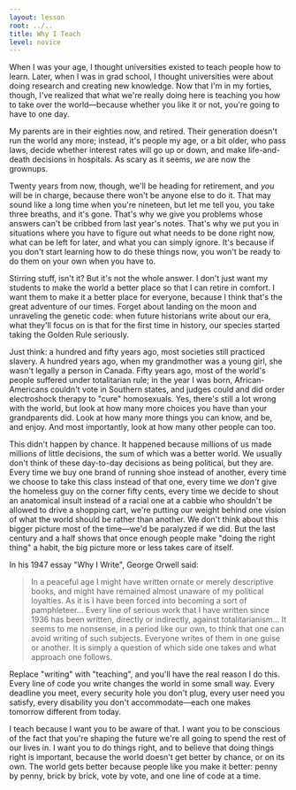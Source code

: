 ```yaml
---
layout: lesson
root: ../..
title: Why I Teach
level: novice
---
```

When I was your age, I thought universities existed to teach people
how to learn.  Later, when I was in grad school, I thought
universities were about doing research and creating new knowledge. Now
that I'm in my forties, though, I've realized that what we're really
doing here is teaching you how to take over the world&mdash;because
whether you like it or not, you're going to have to one day.

My parents are in their eighties now, and retired.  Their generation
doesn't run the world any more; instead, it's people my age, or a bit
older, who pass laws, decide whether interest rates will go up or
down, and make life-and-death decisions in hospitals.  As scary as it
seems, *we* are now the grownups.

Twenty years from now, though, we'll be heading for retirement, and
*you* will be in charge, because there won't be anyone else to do
it.  That may sound like a long time when you're nineteen, but let me
tell you, you take three breaths, and it's gone.  That's why we give
you problems whose answers can't be cribbed from last year's notes.
That's why we put you in situations where you have to figure out what
needs to be done right now, what can be left for later, and what you
can simply ignore.  It's because if you don't start learning how to do
these things now, you won't be ready to do them on your own when you
have to.

Stirring stuff, isn't it? But it's not the whole answer.  I don't just
want my students to make the world a better place so that I can retire
in comfort.  I want them to make it a better place for everyone,
because I think that's the great adventure of our times. Forget about
landing on the moon and unraveling the genetic code: when future
historians write about our era, what they'll focus on is that for the
first time in history, our species started taking the Golden Rule
seriously.

Just think: a hundred and fifty years ago, most societies still
practiced slavery.  A hundred years ago, when my grandmother was a
young girl, she wasn't legally a person in Canada.  Fifty years ago,
most of the world's people suffered under totalitarian rule; in the
year I was born, African-Americans couldn't vote in Southern states,
and judges could and did order electroshock therapy to "cure"
homosexuals. Yes, there's still a lot wrong with the world, but look
at how many more choices you have than your grandparents did.  Look at
how many more things you can know, and be, and enjoy.  And most
importantly, look at how many other people can too.

This didn't happen by chance.  It happened because millions of us made
millions of little decisions, the sum of which was a better world.  We
usually don't think of these day-to-day decisions as being political,
but they are.  Every time we buy one brand of running shoe instead of
another, every time we choose to take this class instead of that one,
every time we *don't* give the homeless guy on the corner fifty cents,
every time we decide to shout an anatomical insult instead of a racial
one at a cabbie who shouldn't be allowed to drive a shopping cart,
we're putting our weight behind one vision of what the world should be
rather than another.  We don't think about this bigger picture most of
the time&mdash;we'd be paralyzed if we did.  But the last century and
a half shows that once enough people make "doing the right thing" a
habit, the big picture more or less takes care of itself.

In his 1947 essay "Why I Write", George Orwell said:

> In a peaceful age I might have written ornate or merely descriptive
> books, and might have remained almost unaware of my political
> loyalties.  As it is I have been forced into becoming a sort of
> pamphleteer... Every line of serious work that I have written
> since 1936 has been written, directly or indirectly, against
> totalitarianism... It seems to me nonsense, in a period like
> our own, to think that one can avoid writing of such subjects.
> Everyone writes of them in one guise or another. It is simply a
> question of which side one takes and what approach one follows.

Replace "writing" with "teaching", and you'll have the real reason I
do this.  Every line of code you write changes the world in some small
way.  Every deadline you meet, every security hole you don't plug,
every user need you satisfy, every disability you don't
accommodate&mdash;each one makes tomorrow different from today.

I teach because I want you to be aware of that.  I want you to be
conscious of the fact that you're shaping the future we're all going
to spend the rest of our lives in.  I want you to do things right, and
to believe that doing things right is important, because the world
doesn't get better by chance, or on its own.  The world gets better
because people like you make it better: penny by penny, brick by
brick, vote by vote, and one line of code at a time.
